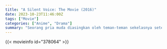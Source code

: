 ```yaml
---
title: "A Silent Voice: The Movie (2016)"
date: 2023-10-23T11:46:00Z
tags: ["Movie"]
categories: ["Anime", "Drama"]
summary: "Seorang pria muda diasingkan oleh teman-teman sekelasnya setelah dia menindas seorang gadis tunarungu hingga dia menjauh. Bertahun-tahun kemudian, dia memulai jalan penebusan."
---
```


<mux-player stream-type="on-demand"
src="https://kp3d-my.sharepoint.com/personal/ryoo_kp3d_onmicrosoft_com/_layouts/15/download.aspx?share=EU-jHsY2-45CvVc9Hldyg7IBRBLDaPunnlcBGGbzqXCAfw" prefer-playback="mse" controls>

</mux-player>


{{< movieinfo id="378064" >}}

<script src="https://cdn.jsdelivr.net/npm/@mux/mux-player"></script>

 <script type="application/ld+json ">
{
"@context": "https://schema.org/",
"@type": "VideoObject",
"name": "A Silent Voice: The Movie (2016)",
"contentUrl": "https://stream.mux.com/513pI2023QXYrhc88vqijcndBoH7aqURZ0102XGJiLwO5s.m3u8",
"thumbnailUrl": "https://www.themoviedb.org/t/p/original/fpdtJXj8xstGbdrPQAcCDAsdg7X.jpg?width=314&fit_mode=preserve&time=25",
"uploadDate": "2023-10-23T11:46:00Z",
}

</script>